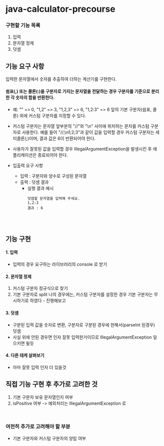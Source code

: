 # java-calculator-precourse

### 구현할 기능 목록

1. 입력
2. 문자열 정제
3. 덧셈

## 기능 요구 사항

입력한 문자열에서 숫자를 추출하여 더하는 계산기를 구현한다.

#### 쉼표(,) 또는 콜론(:)을 구분자로 가지는 문자열을 전달하는 경우 구분자를 기준으로 분리한 각 숫자의 합을 반환한다.

- 예: "" => 0, "1,2" => 3, "1,2,3" => 6, "1,2:3" => 6
  앞의 기본 구분자(쉼표, 콜론) 외에 커스텀 구분자를 지정할 수 있다.
- 커스텀 구분자는 문자열 앞부분의 "//"와 "\n" 사이에 위치하는 문자를 커스텀 구분자로 사용한다.
  예를 들어 "//;\n1;2;3"과 같이 값을 입력할 경우 커스텀 구분자는 세미콜론(;)이며, 결과 값은 6이 반환되어야 한다.
- 사용자가 잘못된 값을 입력할 경우 IllegalArgumentException을 발생시킨 후 애플리케이션은 종료되어야 한다.

- 입출력 요구 사항
    - 입력 : 구분자와 양수로 구성된 문자열
    - 출력 : 덧셈 결과
        - 실행 결과 예시
          ```
          덧셈할 문자열을 입력해 주세요.
          1,2:3
          결과 : 6
          ```

<br><br>

## 기능 구현

#### 1. 입력

- 입력의 경우 요구하는 라이브러리의 console 로 받기

#### 2. 문자열 정제

1) 커스텀 구분자 정규식으로 찾기
2) 기본 구분자로 split
   나의 경우에는, 커스텀 구분자를 설정한 경우 기본 구분자는 무시하기로 하였다 - 진행해보고

#### 3. 덧셈

- 구분된 입력 값을 숫자로 변환, 구분자로 구분된 경우에 한해서(parseInt 된경우) 덧셈
- 사실 위에 안된 경우면 인자 잘못 입력한거이므로 IllegalArgumentException 일으키면 될듯

#### 4. 다른 테케 살펴보기

- 아마 잘못 입력 인자 더 있을것

## 직접 기능 구현 후 추가로 고려한 것

1. 기본 구분자 보유 문자열인지 여부
2. isPositive 여부 -> 예외처리는 IllegalArgumentException 로

<br>

### 여전히 추가로 고려해야 할 부분

- 기본 구분자와 커스텀 구분자의 양립 여부 
